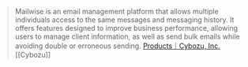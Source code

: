 
> Mailwise is an email management platform that allows multiple individuals access to the same messages and messaging history. It offers features designed to improve business performance, allowing users to manage client information, as well as send bulk emails while avoiding double or erroneous sending.
[Products｜Cybozu, Inc.](https://cybozu.co.jp/en/company/products/)
[[Cybozu]]
